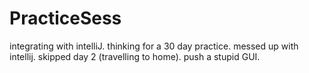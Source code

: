 # PracticeSess
integrating with intelliJ.
thinking for a 30 day practice.
messed up with intellij.
skipped day 2 (travelling to home).
push a stupid GUI. 
